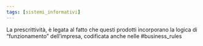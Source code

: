 ```yaml
---
tags: [sistemi_informativi]
---
```

La prescrittività, è legata al fatto che questi prodotti incorporano la logica di “funzionamento” dell’impresa, codificata anche nelle #business_rules
